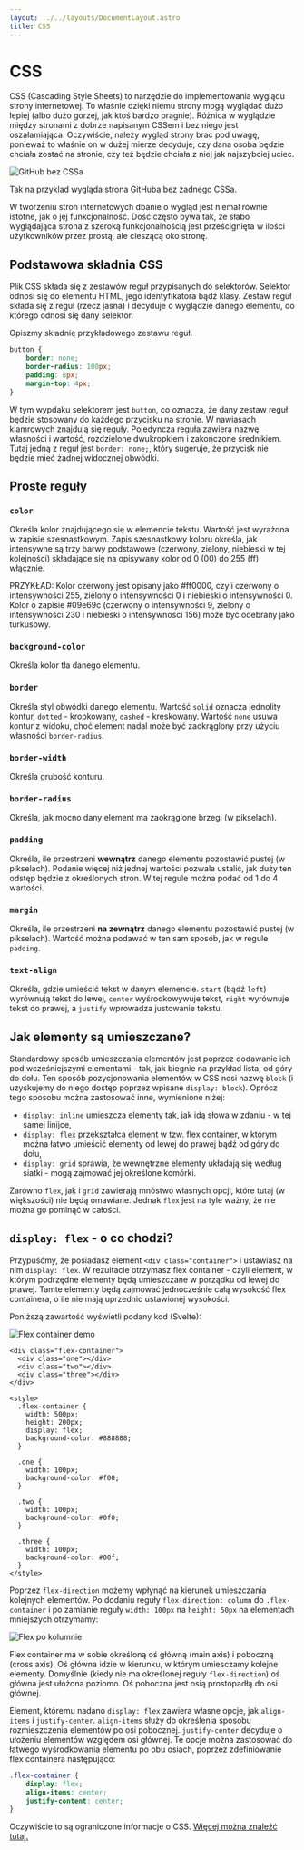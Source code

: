 ```yaml
---
layout: ../../layouts/DocumentLayout.astro
title: CSS
---
```


# CSS

CSS (Cascading Style Sheets) to narzędzie do implementowania wyglądu strony internetowej. To właśnie dzięki niemu strony mogą wyglądać dużo lepiej (albo dużo gorzej, jak ktoś bardzo pragnie). Różnica w wyglądzie między stronami z dobrze napisanym CSSem i bez niego jest oszałamiająca. Oczywiście, należy wygląd strony brać pod uwagę, ponieważ to właśnie on w dużej mierze decyduje, czy dana osoba będzie chciała zostać na stronie, czy też będzie chciała z niej jak najszybciej uciec.

![GitHub bez CSSa](../../../public/github-without-css.png)

Tak na przyklad wygląda strona GitHuba bez żadnego CSSa.

W tworzeniu stron internetowych dbanie o wygląd jest niemal równie istotne, jak o jej funkcjonalność. Dość często bywa tak, że słabo wyglądająca strona z szeroką funkcjonalnością jest prześcignięta w ilości użytkowników przez prostą, ale cieszącą oko stronę.

## Podstawowa składnia CSS

Plik CSS składa się z zestawów reguł przypisanych do selektorów. Selektor odnosi się do elementu HTML, jego identyfikatora bądź klasy. Zestaw reguł składa się z reguł (rzecz jasna) i decyduje o wyglądzie danego elementu, do którego odnosi się dany selektor.

Opiszmy składnię przykładowego zestawu reguł.

```css
button {
    border: none;
    border-radius: 100px;
    padding: 8px;
    margin-top: 4px;
}
```

W tym wypdaku selektorem jest `button`, co oznacza, że dany zestaw reguł będzie stosowany do każdego przycisku na stronie. W nawiasach klamrowych znajdują się reguły. Pojedyncza reguła zawiera nazwę własności i wartość, rozdzielone dwukropkiem i zakończone średnikiem. Tutaj jedną z reguł jest `border: none;`, który sugeruje, że przycisk nie będzie mieć żadnej widocznej obwódki.

## Proste reguły

### `color`
Określa kolor znajdującego się w elemencie tekstu. Wartość jest wyrażona w zapisie szesnastkowym. Zapis szesnastkowy koloru określa, jak intensywne są trzy barwy podstawowe (czerwony, zielony, niebieski w tej kolejności) składające się na opisywany kolor od 0 (00) do 255 (ff) włącznie.

PRZYKŁAD: Kolor czerwony jest opisany jako #ff0000, czyli czerwony o intensywności 255, zielony o intensywności 0 i niebieski o intensywności 0. Kolor o zapisie #09e69c (czerwony o intensywności 9, zielony o intensywności 230 i niebieski o intensywności 156) może być odebrany jako turkusowy.

### `background-color`
Określa kolor tła danego elementu.

### `border`
Określa styl obwódki danego elementu. Wartość `solid` oznacza jednolity kontur, `dotted` - kropkowany, `dashed` - kreskowany. Wartość `none` usuwa kontur z widoku, choć element nadal może być zaokrąglony przy użyciu własności `border-radius`.

### `border-width`
Określa grubość konturu.

### `border-radius`
Określa, jak mocno dany element ma zaokrąglone brzegi (w pikselach).

### `padding`
Określa, ile przestrzeni **wewnątrz** danego elementu pozostawić pustej (w pikselach). Podanie więcej niż jednej wartości pozwala ustalić, jak duży ten odstęp będzie z określonych stron. W tej regule można podać od 1 do 4 wartości.

### `margin`
Określa, ile przestrzeni **na zewnątrz** danego elementu pozostawić pustej (w pikselach). Wartość można podawać w ten sam sposób, jak w regule `padding`.

### `text-align`
Określa, gdzie umieścić tekst w danym elemencie. `start` (bądź `left`) wyrównują tekst do lewej, `center` wyśrodkowywuje tekst, `right` wyrównuje tekst do prawej, a `justify` wprowadza justowanie tekstu.

## Jak elementy są umieszczane?

Standardowy sposób umieszczania elementów jest poprzez dodawanie ich pod wcześniejszymi elementami - tak, jak biegnie na przykład lista, od góry do dołu. Ten sposób pozycjonowania elementów w CSS nosi nazwę `block` (i uzyskujemy do niego dostęp poprzez wpisane `display: block`). Oprócz tego sposobu można zastosować inne, wymienione niżej:

- `display: inline` umieszcza elementy tak, jak idą słowa w zdaniu - w tej samej linijce,
- `display: flex` przekształca element w tzw. flex container, w którym można łatwo umieścić elementy od lewej do prawej bądź od góry do dołu,
- `display: grid` sprawia, że wewnętrzne elementy układają się według siatki - mogą zajmować jej określone komórki.

Zarówno `flex`, jak i `grid` zawierają mnóstwo własnych opcji, które tutaj (w większości) nie będą omawiane. Jednak `flex` jest na tyle ważny, że nie można go pominąć w całości.

## `display: flex` - o co chodzi?

Przypuśćmy, że posiadasz element `<div class="container">` i ustawiasz na nim `display: flex`. W rezultacie otrzymasz flex container - czyli element, w którym podrzędne elementy będą umieszczane w porządku od lewej do prawej. Tamte elementy będą zajmować jednocześnie całą wysokość flex containera, o ile nie mają uprzednio ustawionej wysokości.

Poniższą zawartość wyświetli podany kod (Svelte):

![Flex container demo](../../../public/flex-container-demo.png)

```svelte
<div class="flex-container">
  <div class="one"></div>
  <div class="two"></div>
  <div class="three"></div>
</div>

<style>
  .flex-container {
    width: 500px;
    height: 200px;
    display: flex;
    background-color: #888888;
  }

  .one {
    width: 100px;
    background-color: #f00;
  }

  .two {
    width: 100px;
    background-color: #0f0;
  }

  .three {
    width: 100px;
    background-color: #00f;
  }
</style>
```

Poprzez `flex-direction` możemy wpłynąć na kierunek umieszczania kolejnych elementów. Po dodaniu reguły `flex-direction: column` do `.flex-container` i po zamianie reguły `width: 100px` na `height: 50px` na elementach mniejszych otrzymamy:

![Flex po kolumnie](../../../public/flex-column.png)

Flex container ma w sobie określoną oś główną (main axis) i poboczną (cross axis). Oś główna idzie w kierunku, w którym umiesczamy kolejne elementy. Domyślnie (kiedy nie ma określonej reguły `flex-direction`) oś główna jest ułożona poziomo. Oś poboczna jest osią prostopadłą do osi głównej.

Element, któremu nadano `display: flex` zawiera własne opcje, jak `align-items` i `justify-center`. `align-items` służy do określenia sposobu rozmieszczenia elementów po osi pobocznej. `justify-center` decyduje o ułożeniu elementów względem osi głównej. Te opcje można zastosować do łatwego wyśrodkowania elementu po obu osiach, poprzez zdefiniowanie flex containera następująco:

```css
.flex-container {
    display: flex;
    align-items: center;
    justify-content: center;
}
```

Oczywiście to są ograniczone informacje o CSS. [Więcej można znaleźć tutaj.](https://developer.mozilla.org/en-US/docs/Web/CSS)
